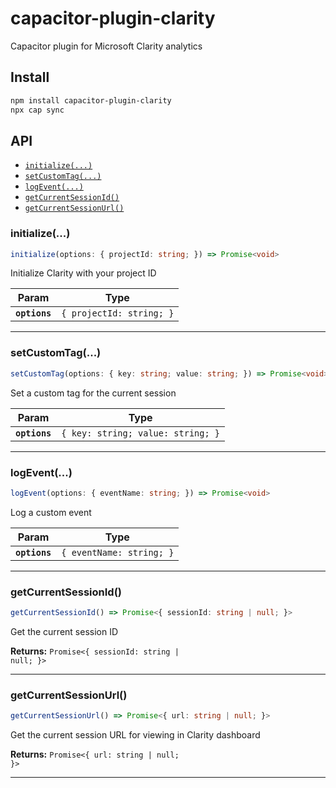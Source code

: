 # capacitor-plugin-clarity

Capacitor plugin for Microsoft Clarity analytics

## Install

```bash
npm install capacitor-plugin-clarity
npx cap sync
```

## API

<docgen-index>

* [`initialize(...)`](#initialize)
* [`setCustomTag(...)`](#setcustomtag)
* [`logEvent(...)`](#logevent)
* [`getCurrentSessionId()`](#getcurrentsessionid)
* [`getCurrentSessionUrl()`](#getcurrentsessionurl)

</docgen-index>

<docgen-api>
<!--Update the source file JSDoc comments and rerun docgen to update the docs below-->

### initialize(...)

```typescript
initialize(options: { projectId: string; }) => Promise<void>
```

Initialize Clarity with your project ID

| Param         | Type                                |
| ------------- | ----------------------------------- |
| **`options`** | <code>{ projectId: string; }</code> |

--------------------


### setCustomTag(...)

```typescript
setCustomTag(options: { key: string; value: string; }) => Promise<void>
```

Set a custom tag for the current session

| Param         | Type                                          |
| ------------- | --------------------------------------------- |
| **`options`** | <code>{ key: string; value: string; }</code> |

--------------------


### logEvent(...)

```typescript
logEvent(options: { eventName: string; }) => Promise<void>
```

Log a custom event

| Param         | Type                                 |
| ------------- | ------------------------------------ |
| **`options`** | <code>{ eventName: string; }</code> |

--------------------


### getCurrentSessionId()

```typescript
getCurrentSessionId() => Promise<{ sessionId: string | null; }>
```

Get the current session ID

**Returns:** <code>Promise&lt;{ sessionId: string | null; }&gt;</code>

--------------------


### getCurrentSessionUrl()

```typescript
getCurrentSessionUrl() => Promise<{ url: string | null; }>
```

Get the current session URL for viewing in Clarity dashboard

**Returns:** <code>Promise&lt;{ url: string | null; }&gt;</code>

--------------------

</docgen-api>
